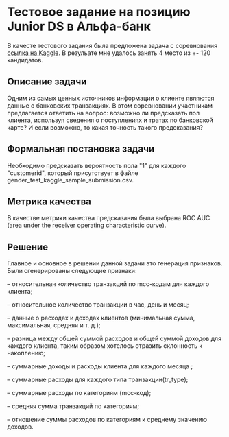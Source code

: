 # Тестовое задание на позицию Junior DS в Альфа-банк
В качесте тестового задания была предложена задача с соревнования 
[ссылка на Kaggle](https://www.kaggle.com/c/python-and-analyze-data-final-project/overview). В резульате мне удалось занять 4 место из +- 120 кандидатов.
## Описание задачи
Одним из самых ценных источников информации о клиенте являются данные о банковских 
транзакциях. В этом соревновании участникам предлагается ответить на вопрос: возможно 
ли предсказать пол клиента, используя сведения о поступлениях и тратах по банковской 
карте? И если возможно, то какая точность такого предсказания?

## Формальная постановка задачи
Необходимо предсказать вероятность пола "1" для каждого "customerid", который 
присутствует в файле gender_test_kaggle_sample_submission.csv.

## Метрика качества
В качестве метрики качества предсказания была выбрана ROC AUC (area under the receiver 
operating characteristic curve).

## Решение
Главное и основное в решении данной задачи это генерация признаков. 
Были сгенерированы следующие признаки:

  – относительная количество транзакций по mcc-кодам для каждого клиента;
  
  – относительное количество транзакции в час, день и месяц;
  
  – данные о расходах и доходах клиентов (минимальная сумма, максимальная, средняя и 
т. д.);

  – разница между общей суммой расходов и общей суммой доходов для каждого 
клиента, таким образом хотелось отразить склонность к накоплению;

  – суммарные доходы и расходы клиента для каждого месяца ;
  
  – суммарные расходы для каждого типа транзакции(tr_type);
  
  – суммарные расходы по категориям (mcc-код);
  
  – средняя сумма транзакций по категориям;
  
  – отношение суммы расходов по категориям к среднему значению доходов.

